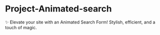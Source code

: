 # Project-Animated-search
 ✨ Elevate your site with an Animated Search Form! Stylish, efficient, and a touch of magic. 
